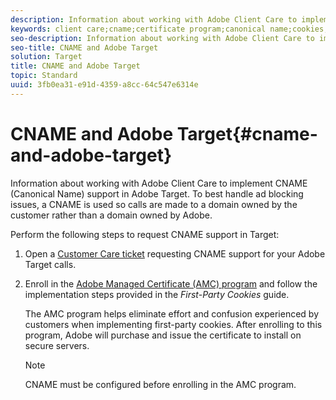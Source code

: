 ```yaml
---
description: Information about working with Adobe Client Care to implement CNAME (Canonical Name) support in Adobe Target.
keywords: client care;cname;certificate program;canonical name;cookies;certificate
seo-description: Information about working with Adobe Client Care to implement CNAME (Canonical Name) support in Adobe Target.
seo-title: CNAME and Adobe Target
solution: Target
title: CNAME and Adobe Target
topic: Standard
uuid: 3fb0ea31-e91d-4359-a8cc-64c547e6314e
---
```


# CNAME and Adobe Target{#cname-and-adobe-target}

Information about working with Adobe Client Care to implement CNAME (Canonical Name) support in Adobe Target. To best handle ad blocking issues, a CNAME is used so calls are made to a domain owned by the customer rather than a domain owned by Adobe.

Perform the following steps to request CNAME support in Target:

1. Open a [Customer Care ticket](../../cmp-resources-and-contact-information.md#reference_ACA3391A00EF467B87930A450050077C) requesting CNAME support for your Adobe Target calls. 
1. Enroll in the [Adobe Managed Certificate (AMC) program](https://marketing.adobe.com/resources/help/en_US/whitepapers/first_party_cookies/adobe_managed_cert_pgm.html) and follow the implementation steps provided in the *First-Party Cookies* guide.

   The AMC program helps eliminate effort and confusion experienced by customers when implementing first-party cookies. After enrolling to this program, Adobe will purchase and issue the certificate to install on secure servers.

   >[!NOTE]
   >
   >CNAME must be configured before enrolling in the AMC program.

